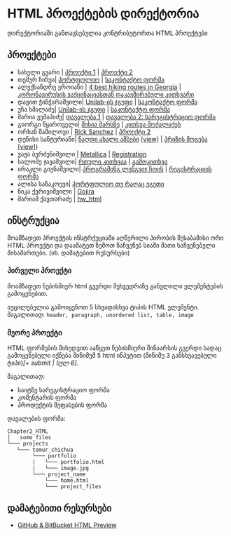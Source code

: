 # HTML პროექტების დირექტორია

დირექტორიაში განთავსებულია კონტრიბუტორთა HTML პროექტები

## პროექტები
- სახელი გვარი | [პროექტი 1](/Chapter2_HTML/Projects/საჩვენებელი_მისამართი) | [პროექტი 2](/საჩვენებელი_მისამართი)
- თემურ ჩიჩუა| [პორტფოლიო](https://htmlpreview.github.io/?https://github.com/UnilabEdu/UnilabPythonInternship/blob/master/Chapter2_HTML/Projects/temur_chichua/portfolio/main.html) | [საკონტაქტო ფორმა](/Chapter2_HTML/Projects/temur_chichua/contact_form)
- ალექსანდრე ეროიანი | [4 best hiking routes in Georgia](/Chapter2_HTML/Projects/Alexander_Eroyan/Georgian_Hiking_Routes) |
  [კორონავირუსის ვაქცინაციასთან დაკავშირებული კითხვარი](/Chapter2_HTML/Projects/Alexander_Eroyan/Covid_Vaccination_Survey)
- დავით ჭინჭარაშვილი| [Unilab-ის ჯგუფი](/Chapter2_HTML/Projects/david_chincharashvili/group) | [საკონტაქტო ფორმა](/Chapter2_HTML/Projects/david_chincharashvili/forms)
- უჩა ხმალაძე| [Unilab-ის ჯგუფი](/Chapter2_HTML/Projects/ucha_Khmaladze/hotel_search) | [საკონტაქტო ფორმა](/Chapter2_HTML/Projects/ucha_khmaladze/guest_feedback_form)
- მარია ვეშაპიძე| [დავალება 1](/Chapter2_HTML/Projects/maria_veshapidze/homework_1) | [დავალება 2: სარეგისტრაციო ფორმა](/Chapter2_HTML/Projects/maria_veshapidze/homework_2)
- გიორგი წყაროველი| [მისია მარსზე](/Chapter2_HTML/Projects/giorgi_tskaroveli/mars_crew) | [კითხვა მოქალაქეს](/Chapter2_HTML/Projects/giorgi_tskaroveli/georgian_questions)
- ორხან შამილოვი | [Rick Sanchez](/Chapter2_HTML/Projects/საჩვენებელი_მისამართი) | [პროექტი 2](/საჩვენებელი_მისამართი)
- დენისი სანტურიანი| [ნაღდი ახალი ამბები](/Chapter2_HTML/Projects/denis_santuryan/objective_news) [[view]](https://htmlpreview.github.io/?https://github.com/Denissant/UnilabPythonInternship/blob/html/denis_santuryan/Chapter2_HTML/Projects/denis_santuryan/objective_news/objective_news.html)  | [პრიზის მოგება](/Chapter2_HTML/Projects/denis_santuryan/scam) [[view]](https://htmlpreview.github.io/?https://github.com/Denissant/UnilabPythonInternship/blob/html/denis_santuryan/Chapter2_HTML/Projects/denis_santuryan/scam/definitely_not_scam.html))
- ვაჟა ბერძენიშვილი | [Metallica](/Chapter2_HTML/Projects/vazha_berdzenishvili/Registration) | [Registration](/Chapter2_HTML/Projects/vazha_berdzenishvili/Registration)
- სალომე ჯავაშვილი| [რთული კითხვაა](/Chapter2_HTML/Projects/salome_javashvili/ბენდის_საიტი) | [გამოკითხვა](/Chapter2_HTML/Projects/salome_javashvili/გამოკითხვა)
- ირაკლი გიუნაშვილი| [პროგრამინგ ლენგვიჯ ჩოის](https://github.com/IrakliG/UnilabPythonInternship/blob/master/first_html_for_unilab.html) | [რეგისტრაციის ფორმა](https://github.com/IrakliG/UnilabPythonInternship/blob/master/registration%20form.html)
- ალისა სანაკოევი| [პორტფოლიო თუ რაღაც ეგეთი](https://htmlpreview.github.io/?https://github.com/alisa-sanakoeva/UnilabPythonInternship/blob/master/Chapter2_HTML/Projects/alisa_sanakoeva/portfolio/alisa.html)
- ნიკა ქვრივიშვილი | [Gojira](https://htmlpreview.github.io/?https://github.com/UnilabEdu/UnilabPythonInternship/blob/master/Chapter2_HTML/Projects/Nika_Kvrivishvili/Gojira.html)
- მარიამ ქავთარაძე | [hw_html](https://htmlpreview.github.io/?https://github.com/MxKavt/UnilabPythonInternship/blob/html/mariam_kavtaradze/Chapter2_HTML/Projects/mariam_kavtaradze/hw_html/hw_htmlonly.html)

## ინსტრუქცია
მოამზადეთ პროექტის ინსტრქუციაში აღწერილი პირობის შესაბამისი ორი HTML პროექტი და დაამატეთ ზემოთ ნაჩვენებ სიაში მათი საჩვენებელი მისამართები. (იხ. დამატებით რესურსები)


### პირველი პროექტი
მოამზადეთ ნებისმიერ html გვერდი შეხვედრაზე განვლილი ელემენტების გამოყენებით. 

აუცილებელია გამოიყენოთ 5 სხვადასხვა ტიპის HTML ელემენტი.
მაგალითად: ```header, paragraph, unordered list, table, image```

### მეორე პროექტი

HTML ფორმების მიხედვით ააწყეთ ნებისმიერი შინაარსის გვერდი სადაც გამოყენებული იქნება
მინიმუმ 5 html ინპუტით (მინიმუ 3 განსხვავებული ტიპი)_[+ submit | სულ 6]_.

მაგალითად:
- საიტზე სარეგისტრაციო ფორმა
- კომენტარის ფორმა
- პროდუქტის შეფასების ფორმა

დავალების ფორმა:
```
Chapter2_HTML
│   some_files
└─── projects
   └─── temur_chichua
        └─── portfolio
        |   └─── portfolio.html
        |   └─── image.jpg
        └─── project_name
            └─── home.html
            └─── project_files    
```

## დამატებითი რესურსები
- [GitHub & BitBucket HTML Preview](https://htmlpreview.github.io/)

